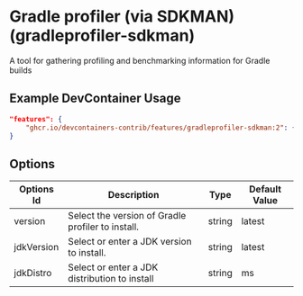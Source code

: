 
# Gradle profiler (via SDKMAN) (gradleprofiler-sdkman)

A tool for gathering profiling and benchmarking information for Gradle builds

## Example DevContainer Usage

```json
"features": {
    "ghcr.io/devcontainers-contrib/features/gradleprofiler-sdkman:2": {}
}
```

## Options

| Options Id | Description | Type | Default Value |
|-----|-----|-----|-----|
| version | Select the version of Gradle profiler to install. | string | latest |
| jdkVersion | Select or enter a JDK version to install. | string | latest |
| jdkDistro | Select or enter a JDK distribution to install | string | ms |



